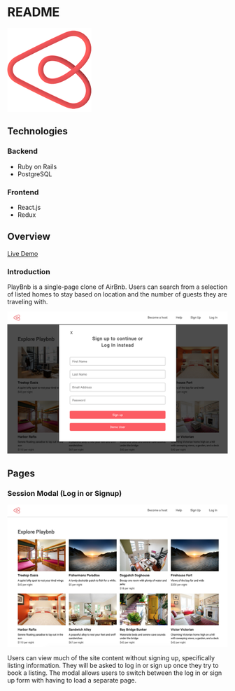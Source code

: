 # README

[![](https://github.com/jsjohn026/playBnB/blob/master/app/assets/images/header-icon-192x192.png)](https://github.com/jsjohn026/playBnB/blob/master/app/assets/images/header-icon-192x192.png)

Technologies
------------------------------------------------------------------

### Backend

-   Ruby on Rails
-   PostgreSQL

### Frontend

-   React.js
-   Redux

Overview
----------------------------------------------------------

[Live Demo](https://playbnb.herokuapp.com)

### Introduction

PlayBnb is a single-page clone of AirBnb. Users can search from a selection of listed homes to stay based on location and the number of guests they are traveling with. 

[![alt text](https://github.com/jsjohn026/playBnB/blob/master/app/assets/images/modal.png "Landing Page")](https://github.com/jsjohn026/playBnB/blob/master/app/assets/images/modal.png)

Pages
----------------------------------------------------

### Session Modal (Log in or Signup)

[![alt text](https://github.com/jsjohn026/playBnB/blob/master/app/assets/images/playbnb_landing_page.png "Session Modal")](https://github.com/jsjohn026/playBnB/blob/master/app/assets/images/playbnb_landing_page.png)

Users can view much of the site content without signing up, specifically listing information. They will be asked to log in or sign up once they try to book a listing. The modal allows users to switch between the log in or sign up form with having to load a separate page. 

